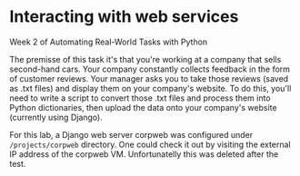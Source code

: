# Interacting with web services
Week 2 of Automating Real-World Tasks with Python

The premisse of this task it's that you're working at a company that sells second-hand cars. Your company constantly collects feedback in the form of customer reviews. Your manager asks you to take those reviews (saved as .txt files) and display them on your company's website. To do this, you'll need to write a script to convert those .txt files and process them into Python dictionaries, then upload the data onto your company's website (currently using Django).

For this lab, a Django web server corpweb was configured under `/projects/corpweb` directory. One could check it out by visiting the external IP address of the corpweb VM. Unfortunatelly this was deleted after the test.
